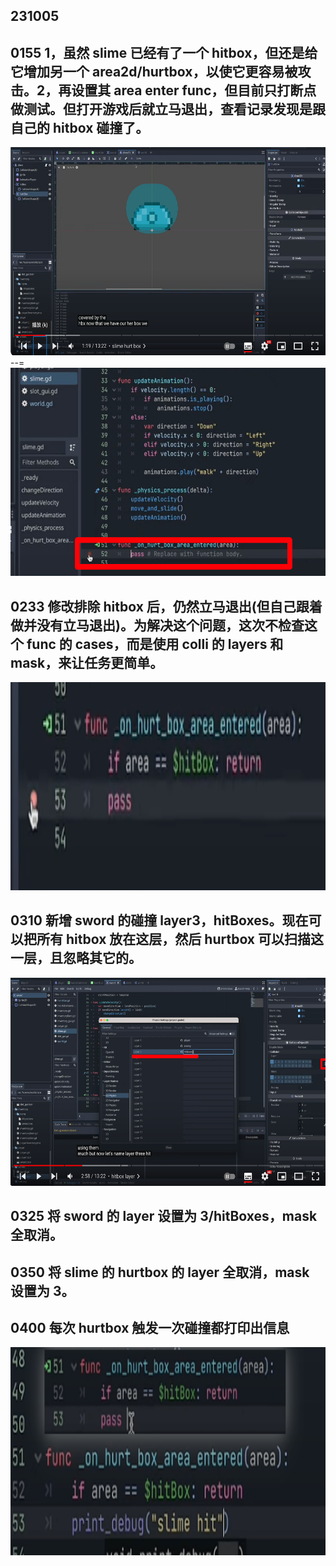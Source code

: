 ## 231005

## 0155 1，虽然 slime 已经有了一个 hitbox，但还是给它增加另一个 area2d/hurtbox，以使它更容易被攻击。2，再设置其 area enter func，但目前只打断点做测试。但打开游戏后就立马退出，查看记录发现是跟自己的 hitbox 碰撞了。

<img src='./img/2023-10-05-09-25-35.png' height=333px></img>
--=  
<img src='./img/2023-10-05-09-26-34.png' height=333px></img>

## 0233 修改排除 hitbox 后，仍然立马退出(但自己跟着做并没有立马退出)。为解决这个问题，这次不检查这个 func 的 cases，而是使用 colli 的 layers 和 mask，来让任务更简单。

<img src='./img/2023-10-05-10-28-14.png' height=333px></img>

## 0310 新增 sword 的碰撞 layer3，hitBoxes。现在可以把所有 hitbox 放在这层，然后 hurtbox 可以扫描这一层，且忽略其它的。

<img src='./img/2023-10-05-10-40-58.png' height=333px></img>

## 0325 将 sword 的 layer 设置为 3/hitBoxes，mask 全取消。

## 0350 将 slime 的 hurtbox 的 layer 全取消，mask 设置为 3。

## 0400 每次 hurtbox 触发一次碰撞都打印出信息

<img src='./img/2023-10-05-16-35-08.png' height=333px></img>


